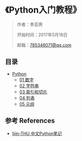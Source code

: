 # 《Python入门教程》

> 作者：李亚男
>
> 开始时间：2017年5月18日
>
> 邮箱：785348071@qq.com

## 目录
- [Python](01-python)
   - [01 数字](01-python/01.01-numbers.md)
   - [02 字符串](01-python/01.02-string.md)
   - [03 索引和切片](01-python/01.03-index_slice.md)
   - [04 列表](01-python/01.04-list.md)
   - [05 元组](01-python/01.05-tuple.md)



## 参考 References
- [lijin-THU 中文Python笔记](https://github.com/lijin-THU/notes-python)
